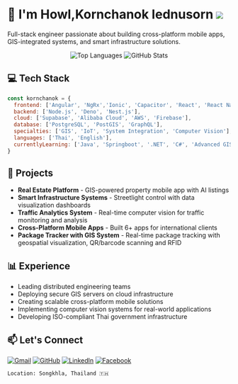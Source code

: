 # 👋 I'm Howl,Kornchanok Iednusorn  ![](https://komarev.com/ghpvc/?username=HKornchanok)

Full-stack engineer passionate about building cross-platform mobile apps, GIS-integrated systems, and smart infrastructure solutions.

<div align="center">
  <img src="https://github-readme-stats-chi-one-49.vercel.app/api/top-langs/?username=HKornchanok&hide=MDX,HTML,SCSS&layout=compact" alt="Top Languages" />
  <img src="https://github-readme-stats-chi-one-49.vercel.app/api?username=HKornchanok&show_icons=true" alt="GitHub Stats" />
</div>

## 💻 Tech Stack

```javascript
const kornchanok = {
  frontend: ['Angular', 'NgRx','Ionic', 'Capacitor', 'React', 'React Native', 'Next.js',  'Flutter', 'Swift', 'Kotlin'],
  backend: ['Node.js', 'Deno', 'Nest.js'],
  cloud: ['Supabase', 'Alibaba Cloud', 'AWS', 'Firebase'],
  database: ['PostgreSQL', 'PostGIS', 'GraphQL'],
  specialties: ['GIS', 'IoT', 'System Integration', 'Computer Vision'],
  languages: ['Thai', 'English'],
  currentlyLearning: ['Java', 'Springboot', '.NET', 'C#', 'Advanced GIS', 'AI/ML Optimization']
}
```

## 🚀 Projects

- **Real Estate Platform** - GIS-powered property mobile app with AI listings 
- **Smart Infrastructure Systems** - Streetlight control with data visualization dashboards
- **Traffic Analytics System** - Real-time computer vision for traffic monitoring and analysis
- **Cross-Platform Mobile Apps** - Built 6+ apps for international clients
- **Package Tracker with GIS System** - Real-time package tracking with geospatial visualization, QR/barcode scanning and RFID

## 📊 Experience

- Leading distributed engineering teams
- Deploying secure GIS servers on cloud infrastructure
- Creating scalable cross-platform mobile solutions
- Implementing computer vision systems for real-world applications
- Developing ISO-compliant Thai government infrastructure

## 📫 Let's Connect

[![Gmail](https://img.shields.io/badge/Gmail-D14836?style=for-the-badge&logo=gmail&logoColor=white)](mailto:ied.kornchanok@gmail.com)
[![GitHub](https://img.shields.io/badge/github-%23121011.svg?style=for-the-badge&logo=github&logoColor=white)](https://github.com/HKornchanok)
[![LinkedIn](https://img.shields.io/badge/linkedin-%230077B5.svg?style=for-the-badge&logo=linkedin&logoColor=white)](https://www.linkedin.com/in/kornchanok-iednusorn-435a8a2a0/)
[![Facebook](https://img.shields.io/badge/Facebook-%231877F2.svg?style=for-the-badge&logo=Facebook&logoColor=white)](https://www.facebook.com/howl.kornchanok.77/)

```
Location: Songkhla, Thailand 🇹🇭
```
